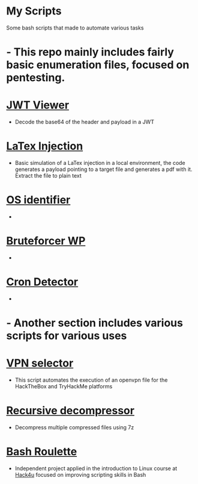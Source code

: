 # My Scripts
Some bash scripts that made to automate various tasks

# - This repo mainly includes fairly basic enumeration files, focused on pentesting.

# **[JWT Viewer](https://github.com/JoseVazquez101/My-scr1pt5/blob/main/JWT-viewer.sh)**
- Decode the base64 of the header and payload in a JWT

# **[LaTex Injection](https://github.com/JoseVazquez101/My-scr1pt5/blob/main/LaTexInjection.sh)**
- Basic simulation of a LaTex injection in a local environment, the code generates a payload pointing to a target file and generates a pdf with it. Extract the file to plain text

# **[OS identifier](https://github.com/JoseVazquez101/My-scr1pt5/blob/main/OS_identifier.py)**
- 

# **[Bruteforcer WP](https://github.com/JoseVazquez101/My-scr1pt5/blob/main/README.md)**
-

# **[Cron Detector](https://github.com/JoseVazquez101/My-scr1pt5/blob/main/procron.sh)**
-


# - Another section includes various scripts for various uses

# **[VPN selector](https://github.com/JoseVazquez101/My-scr1pt5/blob/main/vpn_selector.sh)**
- This script automates the execution of an openvpn file for the HackTheBox and TryHackMe platforms

# **[Recursive decompressor](https://github.com/JoseVazquez101/My-scr1pt5/blob/main/recursive_decompressor.sh)**
- Decompress multiple compressed files using 7z

# **[Bash Roulette](https://github.com/JoseVazquez101/My-scr1pt5/blob/main/roulette.sh)**
- Independent project applied in the introduction to Linux course at [Hack4u](https://hack4u.io/) focused on improving scripting skills in Bash
